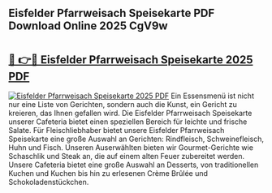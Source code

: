 ## Eisfelder Pfarrweisach Speisekarte PDF Download Online 2025 CgV9w

# <h2><a href="http://gc9va5.nevu.top/?p=Eisfelder+Pfarrweisach+Speisekarte">🔗 👉🔴 Eisfelder Pfarrweisach Speisekarte 2025 PDF</a></h2>

[![Eisfelder Pfarrweisach Speisekarte 2025 PDF](https://i.imgur.com/dBaPXMq.png)](http://gc9va5.nevu.top/?p=Eisfelder+Pfarrweisach+Speisekarte)
Ein Essensmenü ist nicht nur eine Liste von Gerichten, sondern auch die Kunst, ein Gericht zu kreieren, das Ihnen gefallen wird. Die Eisfelder Pfarrweisach Speisekarte unserer Cafeteria bietet einen speziellen Bereich für leichte und frische Salate. Für Fleischliebhaber bietet unsere Eisfelder Pfarrweisach Speisekarte eine große Auswahl an Gerichten: Rindfleisch, Schweinefleisch, Huhn und Fisch. Unseren Auserwählten bieten wir Gourmet-Gerichte wie Schaschlik und Steak an, die auf einem alten Feuer zubereitet werden. Unsere Cafeteria bietet eine große Auswahl an Desserts, von traditionellen Kuchen und Kuchen bis hin zu erlesenen Crème Brûlée und Schokoladenstückchen.
